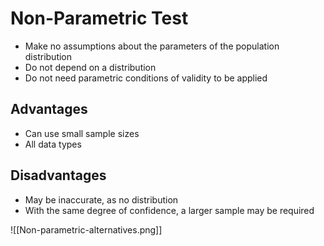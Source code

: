 # Non-Parametric Test

- Make no assumptions about the parameters of the population distribution
- Do not depend on a distribution
- Do not need parametric conditions of validity to be applied


## Advantages

- Can use small sample sizes
- All data types

## Disadvantages

- May be inaccurate, as no distribution
- With the same degree of confidence, a larger sample may be required


![[Non-parametric-alternatives.png]]
